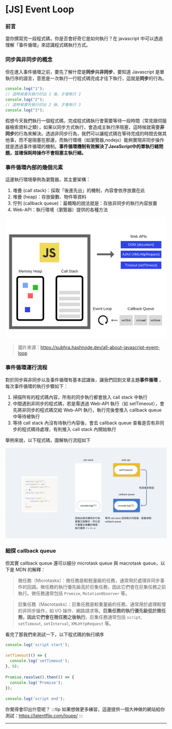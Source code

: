 # [JS] Event Loop

### 前言

當你撰寫完一段程式碼，你是否會好奇它是如何執行？在 javascript 中可以透過理解「事件循環」來認識程式碼執行方式。

### 同步與非同步的概念

但在進入事件循環之前，要先了解什麼是**同步**與**非同步**，要知道 Javascript 是單執行序的語言，意思是一次執行一行程式碼完成才往下執行，這就是**同步**的行為。

```js
console.log("1");
// 這時候會先執行印出 1 後，才會執行 2
console.log("2");
// 這時候會先執行印出 2 後，才會執行 3
console.log("3");
```
假想今天我們執行一個程式碼，完成程式碼執行會需要等待一段時間（常見跟伺服器檢索資料之類），如果以同步方式執行，會造成主執行序阻塞，這時候就需要**非同步**的行為來解決。透過非同步行為，我們可以讓程式碼在等待完成的時間去做其他事，而不是阻塞在那邊，而執行環境（如瀏覽器,nodejs）能夠實現非同步操作就是透過事件循環的機制。**事件循環機制有效解決了JavaScript中的單執行緒問題，並確保耗時操作不會阻塞主執行緒。**


### 事件循環內部的幾個元素

這邊執行環境舉例為瀏覽器，其主要架構：

1. 堆疊 (call stack)：採取「後進先出」的機制，內容會依序放置在此
2. 堆疊 (heap)：存放變數、物件等資料
3. 佇列 (callback queue)：最概略的說法就是：存放非同步的執行內容放置
4. Web-API：執行環境（瀏覽器）提供的各種方法

![](/img/eventloop/eventloop.png)

> 圖片來源：https://subhra.hashnode.dev/all-about-javascript-event-loop




### 事件循環運行流程

對於同步與非同步以及事件循環有基本認識後，讓我們回到文章主題**事件循環** ，每次事件循環的執行步驟如下：

1. 掃描所有的程式碼內容，所有的同步執行都會放入 call stack 中執行
2. 中間遇到非同步的程式碼，若是需透過 Web-API 執行（如 setTimeout），會先將非同步的程式碼交給 Web-API 執行，執行完後會推入 callback queue 中等待被執行
3. 等待 call stack 內沒有待執行內容後，會去 callback queue 查看是否有非同步的程式碼待處理，有則推入 call stack 內開始執行

舉例來說，以下程式碼，圖解執行流程如下

![](/img/eventloop/eventloop-work-easy.png)

### 細探 callback queue 

但其實 callback queue 還可以細分 microtask queue 與 macrotask queue，以下是 MDN 的解釋：

> 微任務（Microtasks）：微任務是較輕量級的任務，通常用於處理非同步事件的回調。微任務的執行優先級高於巨集任務，因此它們會在巨集任務之前執行。微任務通常包括 `Promise`, `MutationObserver` 等。

> 巨集任務（Macrotasks）：巨集任務是較重量級的任務，通常用於處理較慢的非同步操作，如 I/O 操作、網路請求等。**巨集任務的執行優先級低於微任務，因此它們會在微任務之後執行**。巨集任務通常包括 `script`, `setTimeout`, `setInterval`, `XMLHttpRequest` 等。

看完了那我們來測試一下，以下程式碼的執行順序

```js
console.log('script start');

setTimeout(() => {
  console.log('setTimeout');
}, 0);

Promise.resolve().then(() => {
  console.log('Promise');
});

console.log('script end');

```
你覺得會印出什麼呢？
:::tip
如果想做更多練習，這邊提供一個大神做的網站給你測試：https://latentflip.com/loupe/
:::




---
